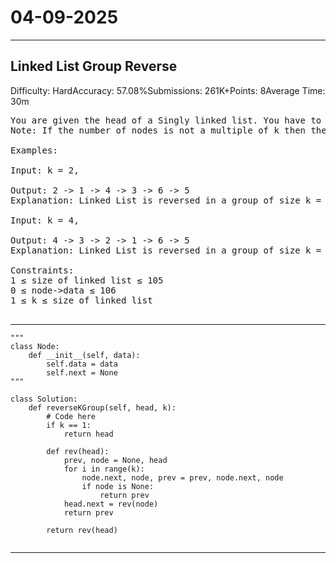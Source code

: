 # 04-09-2025
---
## Linked List Group Reverse
Difficulty: HardAccuracy: 57.08%Submissions: 261K+Points: 8Average Time: 30m
<pre>
You are given the head of a Singly linked list. You have to reverse every k node in the linked list and return the head of the modified list.
Note: If the number of nodes is not a multiple of k then the left-out nodes at the end, should be considered as a group and must be reversed.

Examples:

Input: k = 2,
   
Output: 2 -> 1 -> 4 -> 3 -> 6 -> 5
Explanation: Linked List is reversed in a group of size k = 2.
   
Input: k = 4,
   
Output: 4 -> 3 -> 2 -> 1 -> 6 -> 5
Explanation: Linked List is reversed in a group of size k = 4.
   
Constraints:
1 ≤ size of linked list ≤ 105
0 ≤ node->data ≤ 106
1 ≤ k ≤ size of linked list 

</pre>

---
```
"""
class Node:
    def __init__(self, data):
        self.data = data
        self.next = None
"""

class Solution:
    def reverseKGroup(self, head, k):
        # Code here
        if k == 1:
            return head
    
        def rev(head):
            prev, node = None, head
            for i in range(k):
                node.next, node, prev = prev, node.next, node
                if node is None:
                    return prev
            head.next = rev(node)
            return prev
        
        return rev(head)


```
---
